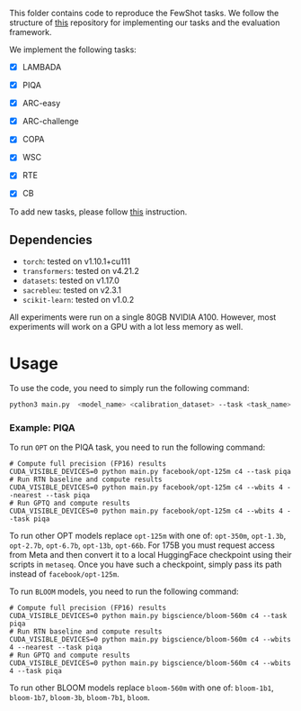 This folder contains code to reproduce the FewShot tasks. We follow the structure of 
[this](https://github.com/EleutherAI/lm-evaluation-harness) repository for implementing 
our tasks and the evaluation framework.

We implement the following tasks:
- [x] LAMBADA
- [x] PIQA
- [x] ARC-easy
- [x] ARC-challenge
- [x] COPA
- [x] WSC
- [x] RTE
- [x] CB


To add new tasks, please follow [this](https://github.com/EleutherAI/lm-evaluation-harness#code-structure) 
instruction.

## Dependencies

* `torch`: tested on v1.10.1+cu111
* `transformers`: tested on v4.21.2
* `datasets`: tested on v1.17.0
* `sacrebleu`: tested on v2.3.1
* `scikit-learn`: tested on v1.0.2

All experiments were run on a single 80GB NVIDIA A100. However, most experiments will work on a GPU with a lot less memory as well.

# Usage

To use the code, you need to simply run the following command:

```bash 
python3 main.py  <model_name> <calibration_dataset> --task <task_name> --num_fewshot <num_fewshot> 
```

### Example: PIQA

To run `OPT` on the PIQA task, you need to run the following command:
```
# Compute full precision (FP16) results 
CUDA_VISIBLE_DEVICES=0 python main.py facebook/opt-125m c4 --task piqa
# Run RTN baseline and compute results
CUDA_VISIBLE_DEVICES=0 python main.py facebook/opt-125m c4 --wbits 4 --nearest --task piqa
# Run GPTQ and compute results
CUDA_VISIBLE_DEVICES=0 python main.py facebook/opt-125m c4 --wbits 4 --task piqa
````

To run other OPT models replace `opt-125m` with one of: `opt-350m`, `opt-1.3b`, `opt-2.7b`, `opt-6.7b`, `opt-13b`, `opt-66b`.
For 175B you must request access from Meta and then convert it to a local HuggingFace checkpoint using their scripts in `metaseq`.
Once you have such a checkpoint, simply pass its path instead of `facebook/opt-125m`. 


To run `BLOOM` models, you need to run the following command:

```
# Compute full precision (FP16) results
CUDA_VISIBLE_DEVICES=0 python main.py bigscience/bloom-560m c4 --task piqa
# Run RTN baseline and compute results
CUDA_VISIBLE_DEVICES=0 python main.py bigscience/bloom-560m c4 --wbits 4 --nearest --task piqa
# Run GPTQ and compute results
CUDA_VISIBLE_DEVICES=0 python main.py bigscience/bloom-560m c4 --wbits 4 --task piqa
````

To run other BLOOM models replace `bloom-560m` with one of: `bloom-1b1`, `bloom-1b7`, `bloom-3b`, `bloom-7b1`, `bloom`.

